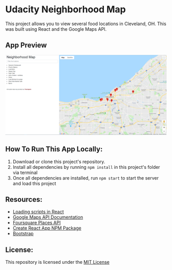 # Udacity Neighborhood Map

This project allows you to view several food locations in Cleveland, OH. This was built using React and the Google Maps API.

## App Preview

![Udacity Neighborhood Map Screenshot](https://github.com/imdariusburgan/neighborhood-map-react-2/blob/master/screenshot.PNG)

## How To Run This App Locally:

1. Download or clone this project's repository.
2. Install all dependencies by running `npm install` in this project's folder via terminal
3. Once all dependencies are installed, run `npm start` to start the server and load this project

## Resources:

- [Loading scripts in React](https://stackoverflow.com/questions/42847126/script-load-in-react)
- [Google Maps API Documentation](https://developers.google.com/maps/documentation/javascript/tutorial)
- [Foursquare Places API](https://developer.foursquare.com/places-api)
- [Create React App NPM Package](https://www.npmjs.com/package/create-react-app)
- [Bootstrap](https://getbootstrap.com/docs/4.1/layout/overview/)

## License:

This repository is licensed under the [MIT License](https://opensource.org/licenses/MIT)
